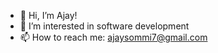 - 👋 Hi, I’m Ajay!
- 👀 I’m interested in software development
- 📫 How to reach me: ajaysommi7@gmail.com
  
<!---
ajaysommi/ajaysommi is a ✨ special ✨ repository because its `README.md` (this file) appears on your GitHub profile.
You can click the Preview link to take a look at your changes.
--->
